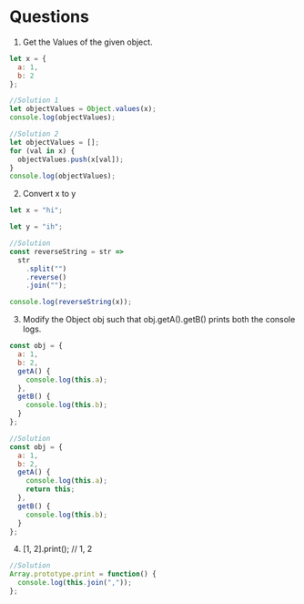 # Questions

1. Get the Values of the given object.

```js
let x = {
  a: 1,
  b: 2
};

//Solution 1
let objectValues = Object.values(x);
console.log(objectValues);

//Solution 2
let objectValues = [];
for (val in x) {
  objectValues.push(x[val]);
}
console.log(objectValues);
```

2. Convert x to y

```js
let x = "hi";

let y = "ih";

//Solution
const reverseString = str =>
  str
    .split("")
    .reverse()
    .join("");

console.log(reverseString(x));
```

3. Modify the Object obj such that obj.getA().getB() prints both the console logs.

```js
const obj = {
  a: 1,
  b: 2,
  getA() {
    console.log(this.a);
  },
  getB() {
    console.log(this.b);
  }
};

//Solution
const obj = {
  a: 1,
  b: 2,
  getA() {
    console.log(this.a);
    return this;
  },
  getB() {
    console.log(this.b);
  }
};
```

4. [1, 2].print(); // 1, 2

```js
//Solution
Array.prototype.print = function() {
  console.log(this.join(","));
};
```
